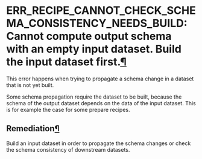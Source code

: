 ERR\_RECIPE\_CANNOT\_CHECK\_SCHEMA\_CONSISTENCY\_NEEDS\_BUILD: Cannot compute output schema with an empty input dataset. Build the input dataset first.[¶](#err-recipe-cannot-check-schema-consistency-needs-build-cannot-compute-output-schema-with-an-empty-input-dataset-build-the-input-dataset-first "Permalink to this heading")
======================================================================================================================================================================================================================================================================================================================================


This error happens when trying to propagate a schema change in a dataset
that is not yet built.


Some schema propagation require the dataset to be built, because the
schema of the output dataset depends on the data of the input dataset.
This is for example the case for some prepare recipes.



Remediation[¶](#remediation "Permalink to this heading")
--------------------------------------------------------


Build an input dataset in order to propagate the schema changes or check the
schema consistency of downstream datasets.